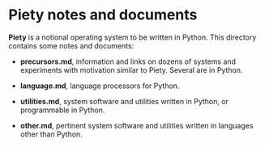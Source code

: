 Piety notes and documents
=========================

**Piety** is a notional operating system to be written in Python.
  This directory contains some notes and documents:

- **precursors.md**, information and links on dozens of systems and
    experiments with motivation similar to Piety.  Several are in
    Python.

- **language.md**, language processors for Python.

- **utilities.md**, system software and utilities written in Python,
    or programmable in Python.

- **other.md**, pertinent system software and utilities written in
    languages other than Python.